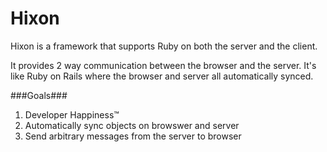 Hixon
=========

Hixon is a framework that supports Ruby on both the server and the client. 

It provides 2 way communication between the browser and the server. It's like Ruby on Rails where the browser and server all automatically synced.

###Goals###
1. Developer Happiness&trade;
1. Automatically sync objects on browswer and server
1. Send arbitrary messages from the server to browser